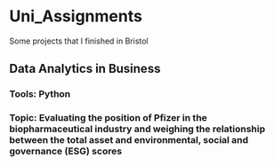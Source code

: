 # Uni_Assignments
Some projects that I finished in Bristol
## Data Analytics in Business
### Tools: Python
### Topic: Evaluating the position of Pfizer in the biopharmaceutical industry and weighing the relationship between the total asset and environmental, social and governance (ESG) scores
